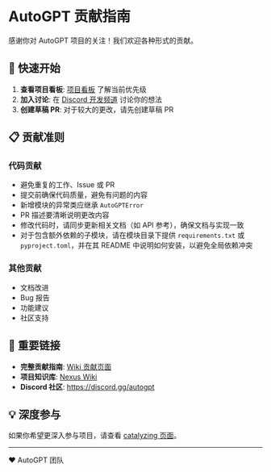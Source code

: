 # AutoGPT 贡献指南

感谢你对 AutoGPT 项目的关注！我们欢迎各种形式的贡献。

## 🚀 快速开始

1. **查看项目看板**: [项目看板](https://github.com/orgs/Significant-Gravitas/projects/1) 了解当前优先级
2. **加入讨论**: 在 [Discord 开发频道](https://discord.com/channels/1092243196446249134/1095817829405704305) 讨论你的想法
3. **创建草稿 PR**: 对于较大的更改，请先创建草稿 PR

## 📋 贡献准则

### 代码贡献
- 避免重复的工作、Issue 或 PR
- 提交前确保代码质量，避免有问题的内容
- 新增模块的异常类应继承 `AutoGPTError`
- PR 描述要清晰说明更改内容
- 修改代码时，请同步更新相关文档（如 API 参考），确保文档与实现一致
- 对于包含额外依赖的子模块，请在模块目录下提供 `requirements.txt` 或
  `pyproject.toml`，并在其 README 中说明如何安装，以避免全局依赖冲突

### 其他贡献
- 文档改进
- Bug 报告
- 功能建议
- 社区支持

## 🔗 重要链接

- **完整贡献指南**: [Wiki 贡献页面](https://github.com/Significant-Gravitas/Nexus/wiki/Contributing)
- **项目知识库**: [Nexus Wiki](https://github.com/Significant-Gravitas/Nexus/wiki)
- **Discord 社区**: https://discord.gg/autogpt

## 💡 深度参与

如果你希望更深入参与项目，请查看 [catalyzing 页面](https://github.com/Significant-Gravitas/Nexus/wiki/Catalyzing)。

---

❤️ AutoGPT 团队